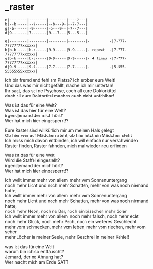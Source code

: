 # _raster

```
e|--------|--------|--------|----7---|
b|--b-----|--9-----|--b---9-|--7-7---|
g|-b------|-9------|-b---9--|-7--7---|
d|9-------|7-------|9---7---|5---5---|

e|--------|--------|--------|--------|-         -|7-777-77777777xxxxxx|
b|b-b-----|b-b-----|9-9-----|9-9-----|- repeat  -|7-777-77777777xxxxxx|
g|b-b-----|b-b-----|9-9-----|9-9-----|- 4 times -|7-777-77777777xxxxxx|
d|9-9-----|9-9-----|7-7-----|7-7-----|-         -|5-555-55555555xxxxxx|
```

Ich bin fremd und fehl am Platze? Ich erober eure Welt!  
Und das was mir nicht gefällt, mache ich mir untertan!  
Ihr sagt, das sei ne Psychose, doch all eure Doktorkittel  
doch all eure Doktortitel machen euch nicht unfehlbar!

Was ist das für eine Welt?  
Was ist das hier für eine Welt?  
irgendjemand der mich hört?  
Wer hat mich hier eingesperrt!?

Eure Raster sind willkürlich mir um meinen Hals gelegt  
Ob hier wer auf Mädchen steht, ob hier jetzt ein Mädchen steht  
Ich muss mich davon entbinden, ich will einfach nur verschwinden  
Raster finden, Raster fahnden, mich mal wieder neu erfinden

Was ist das für eine Welt  
Wird die Staffel eingestellt?  
irgendjemand der mich hört?  
Wer hat mich hier eingesperrt!?

Ich wollt immer mehr von allem, mehr vom Sonnenuntergang  
noch mehr Licht und noch mehr Schatten, mehr von was noch niemand hatte,  
Ich wollt immer mehr von allem, mehr vom Sonnenuntergang  
noch mehr Licht und noch mehr Schatten, mehr von was noch niemand hatte,  
noch mehr Neon, noch ne Bar, noch ein bisschen mehr Solar  
Ich wollt immer mehr von allem, noch mehr falsch, noch mehr echt  
noch mehr Glück, noch mehr Pech, noch ein weiteres Geschlecht  
mehr vom schmecken, mehr vom leben, mehr vom riechen, mehr vom sehen  
mehr Löcher in meiner Seele, mehr Geschrei in meiner Kehle!!

was ist das für eine Welt  
warum bin ich so enttäuscht?  
Jemand, der ne Ahnung hat?  
Wer macht mich am Ende SATT

